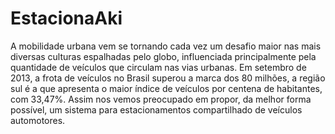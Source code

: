 # EstacionaAki
A mobilidade urbana vem se tornando cada vez um desafio maior nas mais diversas culturas espalhadas
pelo globo, influenciada principalmente pela quantidade de veículos que circulam nas vias urbanas. Em
setembro de 2013, a frota de veículos no Brasil superou a marca dos 80 milhões, a região sul é a que
apresenta o maior índice de veículos por centena de habitantes, com 33,47%. Assim nos vemos
preocupado em propor, da melhor forma possível, um sistema para estacionamentos compartilhado de
veículos automotores.

